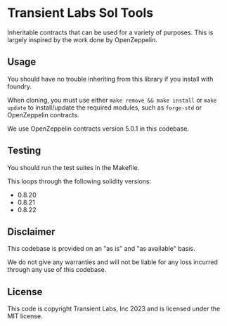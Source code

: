 # Transient Labs Sol Tools
Inheritable contracts that can be used for a variety of purposes. This is largely inspired by the work done by OpenZeppelin.

## Usage
You should have no trouble inheriting from this library if you install with foundry.

When cloning, you must use either `make remove && make install` or `make update` to install/update the required modules, such as `forge-std` or OpenZeppelin contracts.

We use OpenZeppelin contracts version 5.0.1 in this codebase.

## Testing
You should run the test suites in the Makefile. 

This loops through the following solidity versions:
- 0.8.20
- 0.8.21
- 0.8.22

## Disclaimer
This codebase is provided on an "as is" and "as available" basis.

We do not give any warranties and will not be liable for any loss incurred through any use of this codebase.

## License
This code is copyright Transient Labs, Inc 2023 and is licensed under the MIT license.